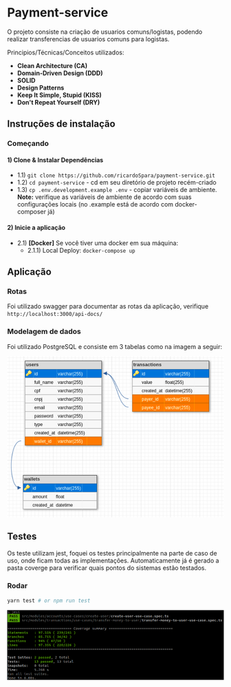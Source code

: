 # **Payment-service**

O projeto consiste na criação de usuarios comuns/logistas, podendo realizar transferencias de usuarios comuns para logistas.

Principios/Técnicas/Conceitos utilizados:
- **Clean Architecture (CA)**
- **Domain-Driven Design (DDD)**
- **SOLID**
- **Design Patterns**
- **Keep It Simple, Stupid (KISS)**
- **Don't Repeat Yourself (DRY)**


## **Instruções de instalação**

### Começando

#### 1) Clone & Instalar Dependências

- 1.1) `git clone https://github.com/ricardoSpara/payment-service.git`
- 1.2) `cd payment-service` - cd em seu diretório de projeto recém-criado
- 1.3) `cp .env.development.example .env` - copiar variáveis ​​de ambiente.
  **Note:** verifique as variáveis ​​de ambiente de acordo com suas configurações locais (no .example está de acordo com docker-composer já)

#### 2) Inicie a aplicação

- 2.1) **[Docker]** Se você tiver uma docker em sua máquina:
  - 2.1.1) Local Deploy: `docker-compose up`


## **Aplicação**

### Rotas

Foi utilizado swagger para documentar as rotas da aplicação, verifique `http://localhost:3000/api-docs/`

### Modelagem de dados

Foi utilizado PostgreSQL e consiste em 3 tabelas como na imagem a seguir:

![alt text](docs/schema.png "schema")


## **Testes**

Os teste utilizam jest, foquei os testes principalmente na parte de caso de uso, onde ficam todas as implementações. Automaticamente já é gerado a pasta coverge para verificar quais pontos do sistemas estão testados.

### Rodar

```bash
yarn test # or npm run test
```
![alt text](docs/tests.png "schema")


<!-- #### 3) Check api docs

```
 http://localhost:3000/api-docs/
```
 -->
